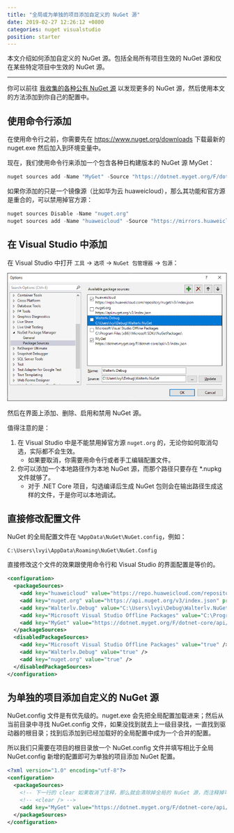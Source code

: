 ```yaml
---
title: "全局或为单独的项目添加自定义的 NuGet 源"
date: 2019-02-27 12:26:12 +0800
categories: nuget visualstudio
position: starter
---
```


本文介绍如何添加自定义的 NuGet 源。包括全局所有项目生效的 NuGet 源和仅在某些特定项目中生效的 NuGet 源。

---

你可以前往 [我收集的各种公有 NuGet 源](/post/public-nuget-sources) 以发现更多的 NuGet 源，然后使用本文的方法添加到你自己的配置中。

<div id="toc"></div>

## 使用命令行添加

在使用命令行之前，你需要先在 <https://www.nuget.org/downloads> 下载最新的 nuget.exe 然后加入到环境变量中。

现在，我们使用命令行来添加一个包含各种日构建版本的 NuGet 源 MyGet：

```powershell
nuget sources add -Name "MyGet" -Source "https://dotnet.myget.org/F/dotnet-core/api/v3/index.json"
```

如果你添加的只是一个镜像源（比如华为云 huaweicloud），那么其功能和官方源是重合的，可以禁用掉官方源：

```powershell
nuget sources Disable -Name "nuget.org"
nuget sources add -Name "huaweicloud" -Source "https://mirrors.huaweicloud.com/repository/nuget/v3/index.json"
```

## 在 Visual Studio 中添加

在 Visual Studio 中打开 `工具` -> `选项` -> `NuGet 包管理器` -> `包源`：

![管理包源](/static/posts/2019-02-27-11-58-37.png)

然后在界面上添加、删除、启用和禁用 NuGet 源。

值得注意的是：

1. 在 Visual Studio 中是不能禁用掉官方源 `nuget.org` 的，无论你如何取消勾选，实际都不会生效。
    - 如果要取消，你需要用命令行或者手工编辑配置文件。
1. 你可以添加一个本地路径作为本地 NuGet 源，而那个路径只要存在 *.nupkg 文件就够了。
    - 对于 .NET Core 项目，勾选编译后生成 NuGet 包则会在输出路径生成这样的文件，于是你可以本地调试。

## 直接修改配置文件

NuGet 的全局配置文件在 `%AppData\NuGet\NuGet.config`，例如：

```
C:\Users\lvyi\AppData\Roaming\NuGet\NuGet.Config
```

直接修改这个文件的效果跟使用命令行和 Visual Studio 的界面配置是等价的。

```xml
<configuration>
  <packageSources>
    <add key="huaweicloud" value="https://repo.huaweicloud.com/repository/nuget/v3/index.json" />
    <add key="nuget.org" value="https://api.nuget.org/v3/index.json" protocolVersion="3" />
    <add key="Walterlv.Debug" value="C:\Users\lvyi\Debug\Walterlv.NuGet" />
    <add key="Microsoft Visual Studio Offline Packages" value="C:\Program Files (x86)\Microsoft SDKs\NuGetPackages\" />
    <add key="MyGet" value="https://dotnet.myget.org/F/dotnet-core/api/v3/index.json" />
  </packageSources>
  <disabledPackageSources>
    <add key="Microsoft Visual Studio Offline Packages" value="true" />
    <add key="Walterlv.Debug" value="true" />
    <add key="nuget.org" value="true" />
  </disabledPackageSources>
</configuration>
```

## 为单独的项目添加自定义的 NuGet 源

NuGet.config 文件是有优先级的。nuget.exe 会先把全局配置加载进来；然后从当前目录中寻找 NuGet.config 文件，如果没找到就去上一级目录找，一直找到驱动器的根目录；找到后添加到已经加载好的全局配置中成为一个合并的配置。

所以我们只需要在项目的根目录放一个 NuGet.config 文件并填写相比于全局 NuGet.config 新增的配置即可为单独的项目添加 NuGet 配置。

```xml
<?xml version="1.0" encoding="utf-8"?>
<configuration>
  <packageSources>
    <!-- 下一行的 clear 如果取消了注释，那么就会清除掉全局的 NuGet 源，而注释掉可以继承全局 NuGet 源，只是额外添加。 -->
    <!-- <clear /> -->
    <add key="MyGet" value="https://dotnet.myget.org/F/dotnet-core/api/v3/index.json" />
  </packageSources>
</configuration>
```
